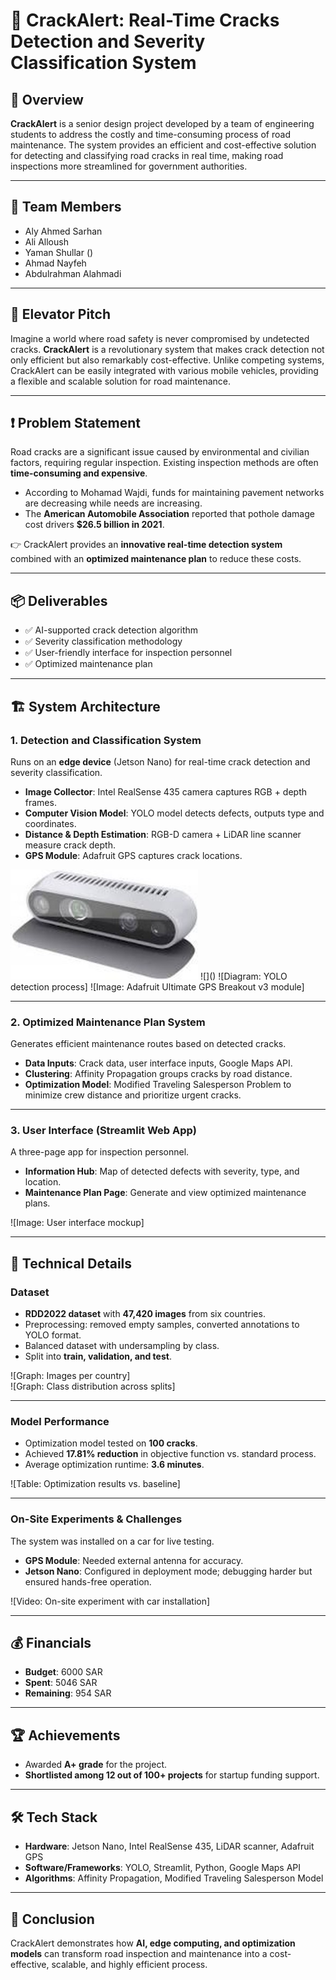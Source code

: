 # 🚗 CrackAlert: Real-Time Cracks Detection and Severity Classification System  

## 📌 Overview  
**CrackAlert** is a senior design project developed by a team of engineering students to address the costly and time-consuming process of road maintenance. The system provides an efficient and cost-effective solution for detecting and classifying road cracks in real time, making road inspections more streamlined for government authorities.  

---

## 👥 Team Members  
- Aly Ahmed Sarhan  
- Ali Alloush  
- Yaman Shullar ()
- Ahmad Nayfeh  
- Abdulrahman Alahmadi  

---

## 🎤 Elevator Pitch  
Imagine a world where road safety is never compromised by undetected cracks. **CrackAlert** is a revolutionary system that makes crack detection not only efficient but also remarkably cost-effective. Unlike competing systems, CrackAlert can be easily integrated with various mobile vehicles, providing a flexible and scalable solution for road maintenance.  

---

## ❗ Problem Statement  
Road cracks are a significant issue caused by environmental and civilian factors, requiring regular inspection. Existing inspection methods are often **time-consuming and expensive**.  

- According to Mohamad Wajdi, funds for maintaining pavement networks are decreasing while needs are increasing.  
- The **American Automobile Association** reported that pothole damage cost drivers **$26.5 billion in 2021**.  

👉 CrackAlert provides an **innovative real-time detection system** combined with an **optimized maintenance plan** to reduce these costs.  

---

## 📦 Deliverables  
- ✅ AI-supported crack detection algorithm  
- ✅ Severity classification methodology  
- ✅ User-friendly interface for inspection personnel  
- ✅ Optimized maintenance plan  

---

## 🏗️ System Architecture  

### 1. Detection and Classification System  
Runs on an **edge device** (Jetson Nano) for real-time crack detection and severity classification.  

- **Image Collector**: Intel RealSense 435 camera captures RGB + depth frames.  
- **Computer Vision Model**: YOLO model detects defects, outputs type and coordinates.  
- **Distance & Depth Estimation**: RGB-D camera + LiDAR line scanner measure crack depth.  
- **GPS Module**: Adafruit GPS captures crack locations.  

<img src="https://github.com/yaman-77/Senior-Design-Project/blob/main/Vids%26Images/Intel%20RealSense%20Camera.jpg" alt="Image: Intel RealSense 435 camera model" width="300"/>
![]() 
![Diagram: YOLO detection process]  
![Image: Adafruit Ultimate GPS Breakout v3 module]  

---

### 2. Optimized Maintenance Plan System  
Generates efficient maintenance routes based on detected cracks.  

- **Data Inputs**: Crack data, user interface inputs, Google Maps API.  
- **Clustering**: Affinity Propagation groups cracks by road distance.  
- **Optimization Model**: Modified Traveling Salesperson Problem to minimize crew distance and prioritize urgent cracks.  

---

### 3. User Interface (Streamlit Web App)  
A three-page app for inspection personnel.  

- **Information Hub**: Map of detected defects with severity, type, and location.  
- **Maintenance Plan Page**: Generate and view optimized maintenance plans.  

![Image: User interface mockup]  

---

## 🔬 Technical Details  

### Dataset  
- **RDD2022 dataset** with **47,420 images** from six countries.  
- Preprocessing: removed empty samples, converted annotations to YOLO format.  
- Balanced dataset with undersampling by class.  
- Split into **train, validation, and test**.  

![Graph: Images per country]  
![Graph: Class distribution across splits]  

---

### Model Performance  
- Optimization model tested on **100 cracks**.  
- Achieved **17.81% reduction** in objective function vs. standard process.  
- Average optimization runtime: **3.6 minutes**.  

![Table: Optimization results vs. baseline]  

---

### On-Site Experiments & Challenges  
The system was installed on a car for live testing.  

- **GPS Module**: Needed external antenna for accuracy.  
- **Jetson Nano**: Configured in deployment mode; debugging harder but ensured hands-free operation.  

![Video: On-site experiment with car installation]  

---

## 💰 Financials  
- **Budget**: 6000 SAR  
- **Spent**: 5046 SAR  
- **Remaining**: 954 SAR  

---

## 🏆 Achievements  
- Awarded **A+ grade** for the project.  
- **Shortlisted among 12 out of 100+ projects** for startup funding support.  

---

## 🛠️ Tech Stack  
- **Hardware**: Jetson Nano, Intel RealSense 435, LiDAR scanner, Adafruit GPS  
- **Software/Frameworks**: YOLO, Streamlit, Python, Google Maps API  
- **Algorithms**: Affinity Propagation, Modified Traveling Salesperson Model  

---

## 📌 Conclusion  
CrackAlert demonstrates how **AI, edge computing, and optimization models** can transform road inspection and maintenance into a cost-effective, scalable, and highly efficient process.  
